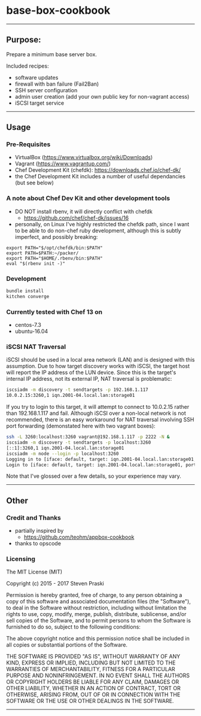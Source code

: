 # base-box-cookbook

---
## Purpose:
Prepare a minimum base server box.

Included recipes:
 - software updates
 - firewall with ban failure (Fail2Ban)
 - SSH server configuration
 - admin user creation (add your own public key for non-vagrant access)
 - iSCSI target service

---
## Usage

### Pre-Requisites
 - VirtualBox (https://www.virtualbox.org/wiki/Downloads)
 - Vagrant (https://www.vagrantup.com/)
 - Chef Development Kit (chefdk): https://downloads.chef.io/chef-dk/
  - the Chef Development Kit includes a number of useful dependancies (but see below)

### A note about Chef Dev Kit and other development tools
 - DO NOT install rbenv, it will directly conflict with chefdk
   - https://github.com/chef/chef-dk/issues/16
 - personally, on Linux I've highly restricted the chefdk path, since I want to be able to do non-chef ruby development, although this is subtly imperfect, and possibly breaking:

```
export PATH="$/opt/chefdk/bin:$PATH"
export PATH=$PATH:~/packer/
export PATH="$HOME/.rbenv/bin:$PATH"
eval "$(rbenv init -)"
```

### Development
```sh
bundle install
kitchen converge
```

### Currently tested with Chef 13 on
 - centos-7.3
 - ubuntu-16.04

### iSCSI NAT Traversal
iSCSI should be used in a local area network (LAN) and is designed with this assumption.  Due to how target discovery works with iSCSI, the target host will report the IP address of the LUN device.  Since this is the target's internal IP address, not its external IP, NAT traversal is problematic:
```sh
iscsiadm -m discovery -t sendtargets -p 192.168.1.117
10.0.2.15:3260,1 iqn.2001-04.local.lan:storage01
```
If you try to login to this target, it will attempt to connect to 10.0.2.15 rather than 192.168.1.117 and fail.  Although iSCSI over a non-local network is not recommended, there is an easy workaround for NAT traversal involving SSH port forwarding (demonstated here with two vagrant boxes):
```sh
ssh -L 3260:localhost:3260 vagrant@192.168.1.117 -p 2222 -N &
iscsiadm -m discovery -t sendtargets -p localhost:3260
[::1]:3260,1 iqn.2001-04.local.lan:storage01
iscsiadm -m node --login -p localhost:3260
Logging in to [iface: default, target: iqn.2001-04.local.lan:storage01, portal: ::1,3260] (multiple)
Login to [iface: default, target: iqn.2001-04.local.lan:storage01, portal: ::1,3260] successful.
```
Note that I've glossed over a few details, so your experience may vary.

---
## Other

### Credit and Thanks
 - partially inspired by
   - https://github.com/teohm/appbox-cookbook
 - thanks to opscode

### Licensing
The MIT License (MIT)

Copyright (c) 2015 - 2017 Steven Praski

Permission is hereby granted, free of charge, to any person obtaining a copy
of this software and associated documentation files (the "Software"), to deal
in the Software without restriction, including without limitation the rights
to use, copy, modify, merge, publish, distribute, sublicense, and/or sell
copies of the Software, and to permit persons to whom the Software is
furnished to do so, subject to the following conditions:

The above copyright notice and this permission notice shall be included in all
copies or substantial portions of the Software.

THE SOFTWARE IS PROVIDED "AS IS", WITHOUT WARRANTY OF ANY KIND, EXPRESS OR
IMPLIED, INCLUDING BUT NOT LIMITED TO THE WARRANTIES OF MERCHANTABILITY,
FITNESS FOR A PARTICULAR PURPOSE AND NONINFRINGEMENT. IN NO EVENT SHALL THE
AUTHORS OR COPYRIGHT HOLDERS BE LIABLE FOR ANY CLAIM, DAMAGES OR OTHER
LIABILITY, WHETHER IN AN ACTION OF CONTRACT, TORT OR OTHERWISE, ARISING FROM,
OUT OF OR IN CONNECTION WITH THE SOFTWARE OR THE USE OR OTHER DEALINGS IN THE
SOFTWARE.

---

